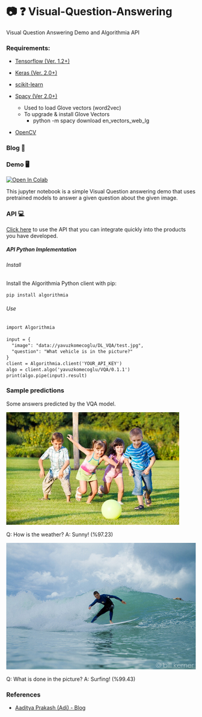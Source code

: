 # :camera: :question: Visual-Question-Answering
Visual Question Answering Demo and Algorithmia API


### Requirements:

* [Tensorflow (Ver. 1.2+)](https://www.tensorflow.org/install/pip)
* [Keras (Ver. 2.0+)](https://pypi.org/project/Keras/)
* [scikit-learn](https://scikit-learn.org/stable/install.html)
* [Spacy (Ver 2.0+)](https://spacy.io/usage/)
    * Used to load Glove vectors (word2vec)
    * To upgrade & install Glove Vectors
       * python -m spacy download en_vectors_web_lg
       
* [OpenCV](https://pypi.org/project/opencv-python/)

### Blog 📝
### Demo 🖥️

[![Open In Colab](https://colab.research.google.com/assets/colab-badge.svg)](https://colab.research.google.com/github/basakbuluz/Visual-Question-Answering/blob/master/VisualQuestionAnsweringDemo.ipynb)

This jupyter notebook is a simple Visual Question answering demo that uses pretrained models to answer a given question about the given image.

### API :computer:

[Click here](https://algorithmia.com/algorithms/yavuzkomecoglu/VQA) to use the API that you can integrate quickly into the products you have developed.

##### API Python Implementation
###### Install
Install the Algorithmia Python client with pip:

```
pip install algorithmia
```

###### Use
```
import Algorithmia

input = {
  "image": "data://yavuzkomecoglu/DL_VQA/test.jpg",
  "question": "What vehicle is in the picture?"
}
client = Algorithmia.client('YOUR_API_KEY')
algo = client.algo('yavuzkomecoglu/VQA/0.1.1')
print(algo.pipe(input).result)
```

### Sample predictions
Some answers predicted by the VQA model.

![](images/test/test2.jpeg)

Q: How is the weather? 
A: Sunny! (%97.23)


![](images/test/test5.jpg)

Q: What is done in the picture?
A: Surfing! (%99.43)

### References

* [Aaditya Prakash (Adi) - Blog](https://iamaaditya.github.io/2016/04/visual_question_answering_demo_notebook)
